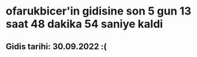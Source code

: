 # ofarukbicer'in gidisine son 5 gun 13 saat 48 dakika 54 saniye kaldi

## Gidis tarihi: 30.09.2022 :(